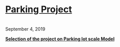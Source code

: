 <html>
  <head>
   <u> <h1> Parking Project  </h1> </u> <br>
    <h> September 4, 2019 </h>
   <b> <u> <p> Selection of the project on Parking Iot scale Model  </p> </u> </b>
  </head>
    <body>
  </body>
  </html>
  
